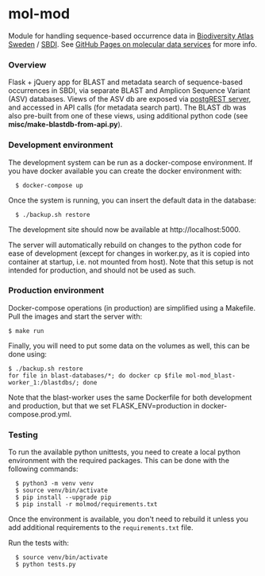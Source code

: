 # mol-mod
Module for handling sequence-based occurrence data in [Biodiversity Atlas Sweden](https://bioatlas.se/) / [SBDI](https://biodiversitydata.se/). See [GitHub Pages on molecular data services](https://biodiversitydata-se.github.io/mol-data/) for more info.

### Overview
Flask + jQuery app for BLAST and metadata search of sequence-based occurrences in SBDI, via separate BLAST and Amplicon Sequence Variant (ASV) databases. Views of the ASV db are exposed via [postgREST server](https://postgrest.org/en/v7.0.0/index.html), and accessed in API calls (for metadata search part). The BLAST db was also pre-built from one of these views, using additional python code (see **misc/make-blastdb-from-api.py**).

### Development environment
The development system can be run as a docker-compose environment. If you have
docker available you can create the docker environment with:
```
  $ docker-compose up
```
Once the system is running, you can insert the default data in the database:
```
  $ ./backup.sh restore
```

The development site should now be available at http://localhost:5000.

The server will automatically rebuild on changes to the python code for ease of
development (except for changes in worker.py, as it is copied into container at startup, i.e. not mounted from host). Note that this setup is not intended for production, and should not
be used as such.

### Production environment
Docker-compose operations (in production) are simplified using a Makefile. Pull the images and start the server with:
```
$ make run
```

Finally, you will need to put some data on the volumes as well, this can be done using:
```
$ ./backup.sh restore
for file in blast-databases/*; do docker cp $file mol-mod_blast-worker_1:/blastdbs/; done
```
Note that the blast-worker uses the same Dockerfile for both development and production, but that we set FLASK_ENV=production in docker-compose.prod.yml.

### Testing
To run the available python unittests, you need to create a local python
environment with the required packages. This can be done with the following
commands:
```
  $ python3 -m venv venv
  $ source venv/bin/activate
  $ pip install --upgrade pip
  $ pip install -r molmod/requirements.txt
```

Once the environment is available, you don't need to rebuild it unless you add
additional requirements to the `requirements.txt` file.

Run the tests with:
```
  $ source venv/bin/activate
  $ python tests.py
```
